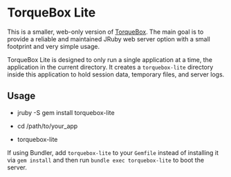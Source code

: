 # TorqueBox Lite

This is a smaller, web-only version of [TorqueBox][]. The main goal is
to provide a reliable and maintained JRuby web server option with a
small footprint and very simple usage.

TorqueBox Lite is designed to only run a single application at a time,
the application in the current directory. It creates a
`torquebox-lite` directory inside this application to hold session
data, temporary files, and server logs.

## Usage

* jruby -S gem install torquebox-lite

* cd /path/to/your_app

* torquebox-lite

If using Bundler, add `torquebox-lite` to your `Gemfile` instead of
installing it via `gem install` and then run `bundle exec
torquebox-lite` to boot the server.


[torquebox]: http://torquebox.org
